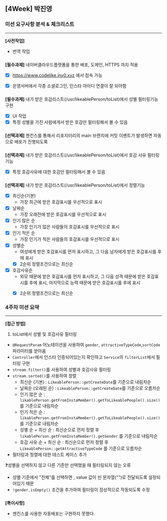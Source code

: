 ## [4Week] 박진영

### 미션 요구사항 분석 & 체크리스트

---  

**[사전작업]**
- 번역 작업


###
**[필수과제]** 네이버클라우드플랫폼을 통한 배포, 도메인, HTTPS 까지 적용
- [x] https://www.codelike.jny0.xyz 에서 접속 가능
- [x] 운영서버에서 각종 소셜로그인, 인스타 아이디 연결이 잘 되야함


###
**[필수과제]** 내가 받은 호감리스트(/usr/likeablePerson/toList)에서 성별 필터링기능 구현
- [x] UI 작업
- [x] 특정 성별을 가진 사람에게서 받은 호감만 필터링해서 볼 수 있음

###
**[선택과제]** 젠킨스를 통해서 리포지터리의 main 브랜치에 커밋 이벤트가 발생하면 자동으로 배포가 진행되도록

###
**[선택과제]**  내가 받은 호감리스트(/usr/likeablePerson/toList)에서 호감 사유 필터링 기능
- [x] 특정 호감사유에 대한 호감만 필터링해서 볼 수 있음


###
**[선택과제]**  내가 받은 호감리스트(/usr/likeablePerson/toList)에서 정렬기능
- [x] 최신순(기본)
    - 가장 최근에 받은 호감표시를 우선적으로 표시
- [x] 날짜순
  - 가장 오래전에 받은 호감표시를 우선적으로 표시
- [x] 인기 많은 순
    - 가장 인기가 많은 사람들의 호감표시를 우선적으로 표시
- [x] 인기 적은 순
    - 가장 인기가 적은 사람들의 호감표시를 우선적으로 표시
- [x] 성별순
    - 여성에게 받은 호감표시를 먼저 표시하고, 그 다음 남자에게 받은 호감표시를 후에 표시
  - [x] 2순위 정렬조건으로는 최신순
- [x] 호감사유순
  - 외모 때문에 받은 호감표시를 먼저 표시하고, 그 다음 성격 때문에 받은 호감표시를 후에 표시, 마지막으로 능력 때문에 받은 호감표시를 후에 표시
  - [x] 2순위 정렬조건으로는 최신순


###
### 4주차 미션 요약

---  

**[접근 방법]**
1. toList에서 성별 및 호감사유 필터링
- `@RequestParam` 어노테이션을 사용하여 `gender`, `attractiveTypeCode`,`sortCode` 파라미터를 받아옴
- `Controller`에서 인스타 인증되어있는지 확인하고 `Service`의 `filterList`에서 필터링 구현
- `stream.filter()`를 사용하여 성별과 호감사유 필터링
- `stream.sorted()`를 사용하여 정렬
  - 최신순 (기본) : `LikeablePerson::getCreateDate`를 기준으로 내림차순
  - 날짜순 (오래된 순) : `LikeablePerson::getCreateDate`를 기준으로 오름차순
  - 인기 많은 순 : `likablePerson.getFromInstaMember().getToLikeablePeople().size()` 를 기준으로 내림차순
  - 인기 적은 순 : `likablePerson.getFromInstaMember().getToLikeablePeople().size()` 를 기준으로 내림차순
  - 성별 순 + 최신 순 : 최신순으로 먼저 정렬 후 `likablePerson.getFromInstaMember().getGender` 를 기준으로 내림차순
  - 호감 사유 순 + 최신 순 : 최신순으로 먼저 정렬 후 `LikeablePerson::getAttractiveTypeCode` 를 기준으로 오름차순
- 필터링과 정렬에 대한 테스트 케이스 추가

❓성별을 선택하지 않고 다른 기준만 선택했을 때 필터링되지 않는 오류 
- 성별 기준에서 "전체"를 선택하면 , value 값이 빈 문자열("")로 전달되도록 설정되어있기 때문
- `!gender.isEmpty()` 조건을 추가하여 필터링이 정상적으로 작동되도록 수정


###
**[특이사항]**
- 젠킨스를 사용한 자동배포는 구현하지 못했다.